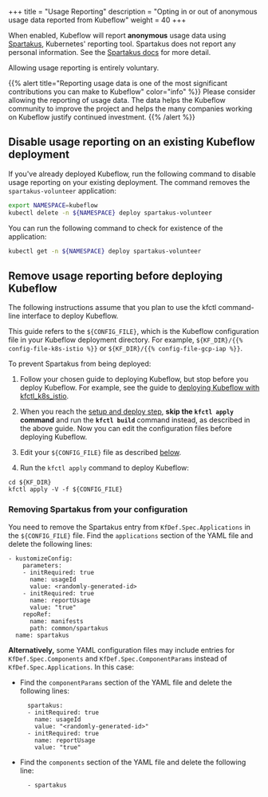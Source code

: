 +++
title = "Usage Reporting"
description = "Opting in or out of anonymous usage data reported from Kubeflow"
weight = 40
+++

When enabled, Kubeflow will report **anonymous** usage data using 
[Spartakus](https://github.com/kubernetes-incubator/spartakus), Kubernetes' 
reporting tool. Spartakus does not report any personal information. 
See the [Spartakus docs](https://github.com/kubernetes-incubator/spartakus) for 
more detail. 

Allowing usage reporting is entirely voluntary.

{{% alert title="Reporting usage data is one of the most significant contributions you can make to Kubeflow" color="info" %}}
Please consider allowing the reporting of usage data.
The data helps the Kubeflow community to improve the project and helps the many 
companies working on Kubeflow justify continued investment.
{{% /alert %}}

## Disable usage reporting on an existing Kubeflow deployment

If you've already deployed Kubeflow, run the following command to disable usage 
reporting on your existing deployment. The command removes the 
`spartakus-volunteer` application:

```bash
export NAMESPACE=kubeflow
kubectl delete -n ${NAMESPACE} deploy spartakus-volunteer
```

You can run the following command to check for existence of the application:

```bash
kubectl get -n ${NAMESPACE} deploy spartakus-volunteer
```

## Remove usage reporting before deploying Kubeflow

The following instructions assume that you plan to use the kfctl command-line
interface to deploy Kubeflow.

This guide refers to the `${CONFIG_FILE}`, which is the Kubeflow configuration 
file in your Kubeflow deployment directory. For example,
`${KF_DIR}/{{% config-file-k8s-istio %}}` or 
`${KF_DIR}/{{% config-file-gcp-iap %}}`.

To prevent Spartakus from being deployed:

1. Follow your chosen guide to deploying Kubeflow, but stop before you deploy
  Kubeflow. For example, see the guide to 
  [deploying Kubeflow with kfctl_k8s_istio](/docs/started/k8s/kfctl-k8s-istio/).
1. When you reach the 
  [setup and deploy step](/docs/started/k8s/kfctl-k8s-istio/#alt-set-up-and-deploy),
  **skip the `kfctl apply` command** and run the **`kfctl build`** command 
  instead, as  described in the above guide. Now you can edit the configuration
  files before deploying Kubeflow.
1. Edit your `${CONFIG_FILE}` file as described [below](#remove-spartakus).

1. Run the `kfctl apply` command to deploy Kubeflow:

  ```
  cd ${KF_DIR}
  kfctl apply -V -f ${CONFIG_FILE}
  ```

<a id="remove-spartakus"></a>
### Removing Spartakus from your configuration

You need to remove the Spartakus entry from `KfDef.Spec.Applications` in
the `${CONFIG_FILE}` file. Find the `applications` section of the YAML 
file and delete the following lines:

    - kustomizeConfig:
        parameters:
        - initRequired: true
          name: usageId
          value: <randomly-generated-id>
        - initRequired: true
          name: reportUsage
          value: "true"
        repoRef:
          name: manifests
          path: common/spartakus
      name: spartakus

**Alternatively,** some YAML configuration files may include entries for 
`KfDef.Spec.Components` and `KfDef.Spec.ComponentParams` instead of 
`KfDef.Spec.Applications`. In this case:

- Find the `componentParams` section of the YAML file and delete the following 
  lines:

        spartakus:
        - initRequired: true
          name: usageId
          value: "<randomly-generated-id>"
        - initRequired: true
          name: reportUsage
          value: "true"


- Find the `components` section of the YAML file and delete the following 
  line:

        - spartakus
